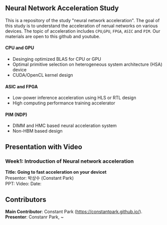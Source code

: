 ## Neural Network Acceleration Study
This is a repository of the study "neural network acceleration". The goal of this study is to understand the acceleration of nerual networks on various devices. The topic of acceleration includes `CPU`,`GPU`, `FPGA`, `ASIC` and `PIM`. Our materials are open to this github and youtube.

#### CPU and GPU
- Desinging optimized BLAS for CPU or GPU
- Optimal primitive selection on heterogeneous system architecture (HSA) device
- CUDA/OpenCL kernel design

#### ASIC and FPGA
- Low-power inference acceleration using HLS or RTL design
- High computing performance training accelerator

#### PIM (NDP)
- DIMM and HMC based neural acceleration system
- Non-HBM based design

## Presentation with Video
### Week1: Introduction of Neural network acceleration
**Title: Going to fast acceleration on your devicet**  
Presentor: 박상수 (Constant Park)  
PPT: 
Video: 
Date:

## Contributors
**Main Contributor**: Constant Park (https://constantpark.github.io/).  
**Presenter**: Constanr Park, ~
